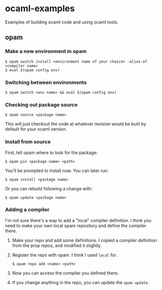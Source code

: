 # ocaml-examples
Examples of building ocaml code and using ocaml tools.

## opam

### Make a new environment in opam

```
$ opam switch install <environment name of your choice> -alias-of <compiler name>
$ eval $(opam config env)
```

### Switching between environments

```
$ opam switch <env name> && eval $(opam config env)
```

### Checking out package source

```
$ opam source <package name>
```

This will just checkout the code at whatever revision would be built by default for your ocaml version.

### Install from source

First, tell opam where to look for the package:

```
$ opam pin <package name> <path>
```

You'll be prompted to install now. You can later run:

```
$ opam install <package name>
```

Or you can rebuild following a change with:

```
$ opam update <package name>
```


### Adding a compiler

I'm not sure there's a way to add a "local" compiler definition. I think you
need to make your own local opam repository and define the compiler there.

1. Make your repo and add some definitions. I copied a compiler definition from
   the prop repos, and modified it slightly.

1. Register the repo with opam. I think I used `local` for <name>.

   ```
   $ opam repo add <name> <path>
   ```

1. Now you can access the compiler you defined there.

1. If you change anything in the repo, you can update the `opam update`.
